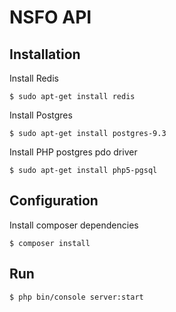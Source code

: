 # NSFO API
## Installation
Install Redis

```
$ sudo apt-get install redis
```

Install Postgres

```
$ sudo apt-get install postgres-9.3
```

Install PHP postgres pdo driver

```
$ sudo apt-get install php5-pgsql
```

## Configuration
Install composer dependencies

```
$ composer install
```

## Run

```
$ php bin/console server:start
```
